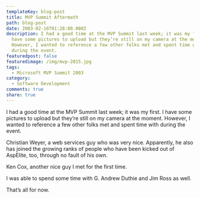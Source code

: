 ```yaml
---
templateKey: blog-post
title: MVP Summit Aftermath
path: blog-post
date: 2003-02-16T01:28:00.000Z
description: I had a good time at the MVP Summit last week; it was my first. I
  have some pictures to upload but they’re still on my camera at the moment.
  However, I wanted to reference a few other folks met and spent time with
  during the event.
featuredpost: false
featuredimage: /img/mvp-2015.jpg
tags:
  - Microsoft MVP Summit 2003
category:
  - Software Development
comments: true
share: true
---
```

<!--StartFragment-->

I had a good time at the MVP Summit last week; it was my first. I have some pictures to upload but they’re still on my camera at the moment. However, I wanted to reference a few other folks met and spent time with during the event.

Christian Weyer, a web services guy who was very nice. Apparently, he also has joined the growing ranks of people who have been kicked out of AspElite, too, through no fault of his own.

Ken Cox, another nice guy I met for the first time.

I was able to spend some time with G. Andrew Duthie and Jim Ross as well.

That’s all for now.

<!--EndFragment-->